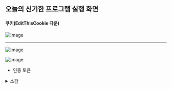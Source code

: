 오늘의 신기한 프로그램 실행 화면
-

#### 쿠키(EditThisCookie 다운)

![image](https://github.com/user-attachments/assets/ff7a664a-6a9c-416c-a411-decead790f97)


---


![image](https://github.com/user-attachments/assets/f9dd3452-8683-4874-b165-affacff8325e)


![image](https://github.com/user-attachments/assets/86d9f4dd-6f36-4691-8430-e076dd61db86)

- 인증 토큰

<details>

<summary>소감</summary>
아직 이해 하나도 못함.
  
</details>
